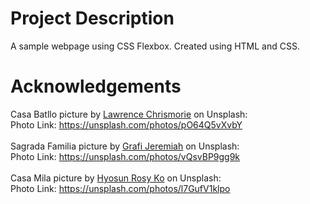 # Project Description

A sample webpage using CSS Flexbox. Created using HTML and CSS.

# Acknowledgements<br>

Casa Batllo picture by <a href="https://unsplash.com/@krowdeed">Lawrence Chrismorie</a> on Unsplash: <br>
Photo Link: https://unsplash.com/photos/pO64Q5vXvbY <br><br>
Sagrada Familia picture by <a href="https://unsplash.com/@_jeremiah85_">Grafi Jeremiah</a> on Unsplash: <br>
Photo Link: https://unsplash.com/photos/vQsvBP9gg9k <br><br>
Casa Mila picture by <a href="https://unsplash.com/@rosy_">Hyosun Rosy Ko</a> on Unsplash: <br>
Photo Link: https://unsplash.com/photos/l7GufV1klpo
